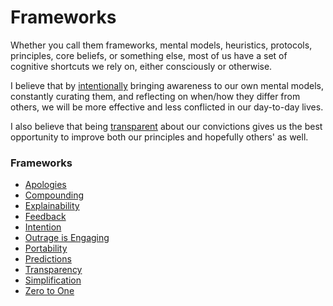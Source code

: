 
# Frameworks
Whether you call them frameworks, mental models, heuristics, protocols, principles, core beliefs, or something else, most of us have a set of cognitive shortcuts we rely on, either consciously or otherwise.

I believe that by [intentionally](Intention.md) bringing awareness to our own mental models, constantly curating them, and reflecting on when/how they differ from others, we will be more effective and less conflicted in our day-to-day lives.

I also believe that being [transparent](Transparency.md) about our convictions gives us the best opportunity to improve both our principles and hopefully others' as well. 

### Frameworks
- [Apologies](apologies.md)
- [Compounding](compounding.md)
- [Explainability](explainability.md)
- [Feedback](feedback.md)
- [Intention](Intention.md)
- [Outrage is Engaging](Outrage%20is%20Engaging.md)
- [Portability](portability.md)
- [Predictions](predictions.md)
- [Transparency](Transparency.md)
- [Simplification](simplification.md)
- [Zero to One](Zero%20to%20One.md)
